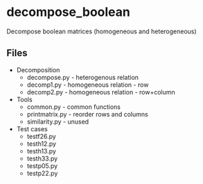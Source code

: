 # decompose_boolean
Decompose boolean matrices (homogeneous and heterogeneous)

## Files
* Decomposition
    * decompose.py - heterogenous relation
    * decomp1.py - homogeneous relation - row
    * decomp2.py - homogeneous relation - row+column
* Tools
    * common.py - common functions
    * printmatrix.py - reorder rows and columns
    * similarity.py - unused 
* Test cases 
    * testf26.py
    * testh12.py
    * testh13.py
    * testh33.py
    * testp05.py
    * testp22.py
